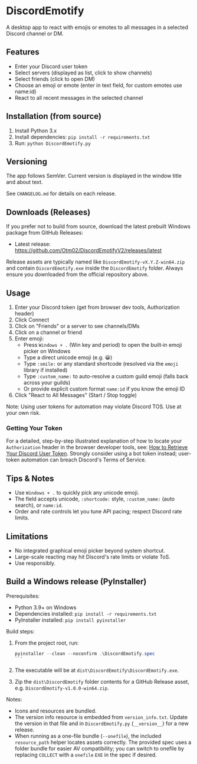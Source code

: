 # DiscordEmotify

A desktop app to react with emojis or emotes to all messages in a selected Discord channel or DM.

## Features

- Enter your Discord user token
- Select servers (displayed as list, click to show channels)
- Select friends (click to open DM)
- Choose an emoji or emote (enter in text field, for custom emotes use name:id)
- React to all recent messages in the selected channel

## Installation (from source)

1. Install Python 3.x
2. Install dependencies: `pip install -r requirements.txt`
3. Run: `python DiscordEmotify.py`

## Versioning

The app follows SemVer. Current version is displayed in the window title and about text.

See `CHANGELOG.md` for details on each release.

## Downloads (Releases)

If you prefer not to build from source, download the latest prebuilt Windows package from GitHub Releases:

- Latest release: https://github.com/Otm02/DiscordEmotifyV2/releases/latest

Release assets are typically named like `DiscordEmotify-vX.Y.Z-win64.zip` and contain `DiscordEmotify.exe` inside the `DiscordEmotify` folder. Always ensure you downloaded from the official repository above.

## Usage

1. Enter your Discord token (get from browser dev tools, Authorization header)
2. Click Connect
3. Click on "Friends" or a server to see channels/DMs
4. Click on a channel or friend
5. Enter emoji:
	- Press `Windows + .` (Win key and period) to open the built‑in emoji picker on Windows
	- Type a direct unicode emoji (e.g. 😀)
	- Type `:smile:` or any standard shortcode (resolved via the `emoji` library if installed)
	- Type `:custom_name:` to auto-resolve a custom guild emoji (falls back across your guilds)
	- Or provide explicit custom format `name:id` if you know the emoji ID
6. Click "React to All Messages" (Start / Stop toggle)

Note: Using user tokens for automation may violate Discord TOS. Use at your own risk.

### Getting Your Token

For a detailed, step-by-step illustrated explanation of how to locate your `Authorization` header in the browser developer tools, see: [How to Retrieve Your Discord User Token](./HOW_TO_GET_TOKEN.md). Strongly consider using a bot token instead; user-token automation can breach Discord's Terms of Service.

## Tips & Notes

* Use `Windows + .` to quickly pick any unicode emoji.
* The field accepts unicode, `:shortcode:` style, `:custom_name:` (auto search), or `name:id`.
* Order and rate controls let you tune API pacing; respect Discord rate limits.

## Limitations

* No integrated graphical emoji picker beyond system shortcut.
* Large-scale reacting may hit Discord's rate limits or violate ToS.
* Use responsibly.

## Build a Windows release (PyInstaller)

Prerequisites:

- Python 3.9+ on Windows
- Dependencies installed: `pip install -r requirements.txt`
- PyInstaller installed: `pip install pyinstaller`

Build steps:

1. From the project root, run:

	````powershell
	pyinstaller --clean --noconfirm .\DiscordEmotify.spec
	```

2. The executable will be at `dist\DiscordEmotify\DiscordEmotify.exe`.

3. Zip the `dist\DiscordEmotify` folder contents for a GitHub Release asset, e.g. `DiscordEmotify-v1.0.0-win64.zip`.

Notes:

- Icons and resources are bundled.
- The version info resource is embedded from `version_info.txt`. Update the version in that file and in `DiscordEmotify.py` (`__version__`) for a new release.
- When running as a one-file bundle (`--onefile`), the included `resource_path` helper locates assets correctly. The provided spec uses a folder bundle for easier AV compatibility; you can switch to onefile by replacing `COLLECT` with a `onefile` `EXE` in the spec if desired.